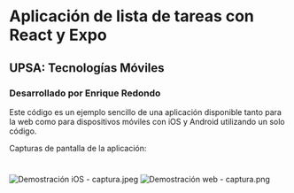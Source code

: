 # Aplicación de lista de tareas con React y Expo

## UPSA: Tecnologías Móviles

### Desarrollado por Enrique Redondo

Este código es un ejemplo sencillo de una aplicación disponible tanto para la web como para dispositivos móviles con iOS
y Android utilizando un solo código.

Capturas de pantalla de la aplicación:
#
![Demostración iOS - captura.jpeg](public/Demostraci%C3%B3n%20iOS%20-%20captura.jpeg)
![Demostración web - captura.png](public/Demostraci%C3%B3n%20web%20-%20captura.png)